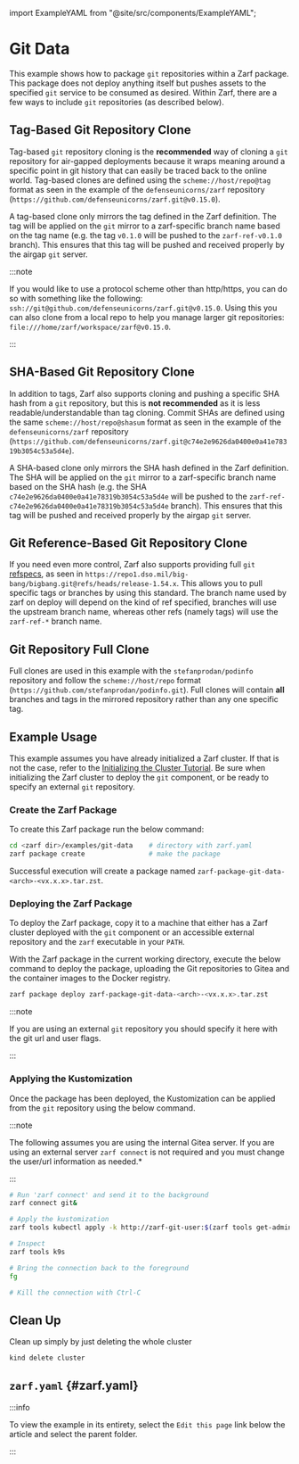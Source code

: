 import ExampleYAML from "@site/src/components/ExampleYAML";

# Git Data

This example shows how to package `git` repositories within a Zarf package.  This package does not deploy anything itself but pushes assets to the specified `git` service to be consumed as desired.  Within Zarf, there are a few ways to include `git` repositories (as described below).

## Tag-Based Git Repository Clone

Tag-based `git` repository cloning is the **recommended** way of cloning a `git` repository for air-gapped deployments because it wraps meaning around a specific point in git history that can easily be traced back to the online world. Tag-based clones are defined using the `scheme://host/repo@tag` format as seen in the example of the `defenseunicorns/zarf` repository (`https://github.com/defenseunicorns/zarf.git@v0.15.0`).

A tag-based clone only mirrors the tag defined in the Zarf definition. The tag will be applied on the `git` mirror to a zarf-specific branch name based on the tag name (e.g. the tag `v0.1.0` will be pushed to the `zarf-ref-v0.1.0` branch).  This ensures that this tag will be pushed and received properly by the airgap `git` server.

:::note

If you would like to use a protocol scheme other than http/https, you can do so with something like the following: `ssh://git@github.com/defenseunicorns/zarf.git@v0.15.0`.  Using this you can also clone from a local repo to help you manage larger git repositories: `file:///home/zarf/workspace/zarf@v0.15.0`.

:::

## SHA-Based Git Repository Clone

In addition to tags, Zarf also supports cloning and pushing a specific SHA hash from a `git` repository, but this is **not recommended** as it is less readable/understandable than tag cloning.  Commit SHAs are defined using the same `scheme://host/repo@shasum` format as seen in the example of the `defenseunicorns/zarf` repository (`https://github.com/defenseunicorns/zarf.git@c74e2e9626da0400e0a41e78319b3054c53a5d4e`).

A SHA-based clone only mirrors the SHA hash defined in the Zarf definition. The SHA will be applied on the `git` mirror to a zarf-specific branch name based on the SHA hash (e.g. the SHA `c74e2e9626da0400e0a41e78319b3054c53a5d4e` will be pushed to the `zarf-ref-c74e2e9626da0400e0a41e78319b3054c53a5d4e` branch).  This ensures that this tag will be pushed and received properly by the airgap `git` server.

## Git Reference-Based Git Repository Clone

If you need even more control, Zarf also supports providing full `git` [refspecs](https://git-scm.com/book/en/v2/Git-Internals-The-Refspec), as seen in `https://repo1.dso.mil/big-bang/bigbang.git@refs/heads/release-1.54.x`.  This allows you to pull specific tags or branches by using this standard.  The branch name used by zarf on deploy will depend on the kind of ref specified, branches will use the upstream branch name, whereas other refs (namely tags) will use the `zarf-ref-*` branch name.

## Git Repository Full Clone

Full clones are used in this example with the `stefanprodan/podinfo` repository and follow the `scheme://host/repo` format (`https://github.com/stefanprodan/podinfo.git`). Full clones will contain **all** branches and tags in the mirrored repository rather than any one specific tag.

## Example Usage

This example assumes you have already initialized a Zarf cluster. If that is not the case, refer to the [Initializing the Cluster Tutorial](../../docs/5-zarf-tutorials/1-initializing-a-k8s-cluster.md). Be sure when initializing the Zarf cluster to deploy the `git` component, or be ready to specify an external `git` repository.

### Create the Zarf Package

To create this Zarf package run the below command:

``` bash
cd <zarf dir>/examples/git-data    # directory with zarf.yaml
zarf package create                # make the package
```

Successful execution will create a package named `zarf-package-git-data-<arch>-<vx.x.x>.tar.zst`.

### Deploying the Zarf Package

To deploy the Zarf package, copy it to a machine that either has a Zarf cluster deployed with the `git` component or an accessible external repository and the `zarf` executable in your `PATH`.

With the Zarf package in the current working directory, execute the below command to deploy the package, uploading the Git repositories to Gitea and the container images to the Docker registry.

``` bash
zarf package deploy zarf-package-git-data-<arch>-<vx.x.x>.tar.zst
```

:::note

If you are using an external `git` repository you should specify it here with the git url and user flags.

:::

### Applying the Kustomization

Once the package has been deployed, the Kustomization can be applied from the `git` repository using the below command.

:::note

The following assumes you are using the internal Gitea server. If you are using an external server `zarf connect` is not required and you must change the user/url information as needed.*

:::

``` bash
# Run 'zarf connect' and send it to the background
zarf connect git&

# Apply the kustomization
zarf tools kubectl apply -k http://zarf-git-user:$(zarf tools get-admin-password)@localhost:<WhicheverPortGotUsed>/zarf-git-user/mirror__github.com__stefanprodan__podinfo//kustomize

# Inspect
zarf tools k9s

# Bring the connection back to the foreground
fg

# Kill the connection with Ctrl-C
```

## Clean Up

Clean up simply by just deleting the whole cluster

``` bash
kind delete cluster
```

## `zarf.yaml` {#zarf.yaml}

:::info

To view the example in its entirety, select the `Edit this page` link below the article and select the parent folder.

:::

<ExampleYAML example="git-data" showLink={false} />
